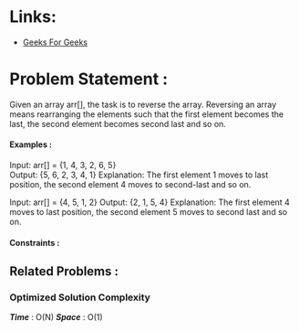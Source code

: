 # Links:

- [Geeks For Geeks](https://www.geeksforgeeks.org/program-to-reverse-an-array/)

# Problem Statement :

Given an array arr[], the task is to reverse the array. Reversing an array means rearranging the elements such that the first element becomes the last, the second element becomes second last and so on.

#### Examples :

Input: arr[] = {1, 4, 3, 2, 6, 5}  
Output: {5, 6, 2, 3, 4, 1}
Explanation: The first element 1 moves to last position, the second element 4 moves to second-last and so on.


Input: arr[] = {4, 5, 1, 2} 
Output: {2, 1, 5, 4}
Explanation: The first element 4 moves to last position, the second element 5 moves to second last and so on.

#### Constraints :



## Related Problems :


### Optimized Solution Complexity

**_Time_** : O(N)
**_Space_** : O(1)